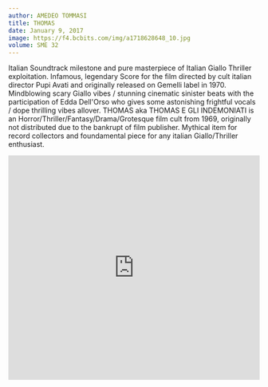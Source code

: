 ```yaml
---
author: AMEDEO TOMMASI
title: THOMAS
date: January 9, 2017
image: https://f4.bcbits.com/img/a1718628648_10.jpg
volume: SME 32
---
```


Italian Soundtrack milestone and pure masterpiece of Italian Giallo Thriller exploitation. Infamous, legendary Score for the film directed by cult italian director Pupi Avati and originally released on Gemelli label in 1970. Mindblowing scary Giallo vibes / stunning cinematic sinister beats with the participation of Edda Dell'Orso who gives some astonishing frightful vocals / dope thrilling vibes allover. THOMAS aka THOMAS E GLI INDEMONIATI is an Horror/Thriller/Fantasy/Drama/Grotesque film cult from 1969, originally not distributed due to the bankrupt of film publisher. Mythical item for record collectors and foundamental piece for any italian Giallo/Thriller enthusiast.

<iframe width="100%" height="450" scrolling="no" frameborder="no" src="https://w.soundcloud.com/player/?url=https%3A//api.soundcloud.com/tracks/287039261&amp;auto_play=false&amp;hide_related=false&amp;show_comments=true&amp;show_user=true&amp;show_reposts=false&amp;visual=true"></iframe>